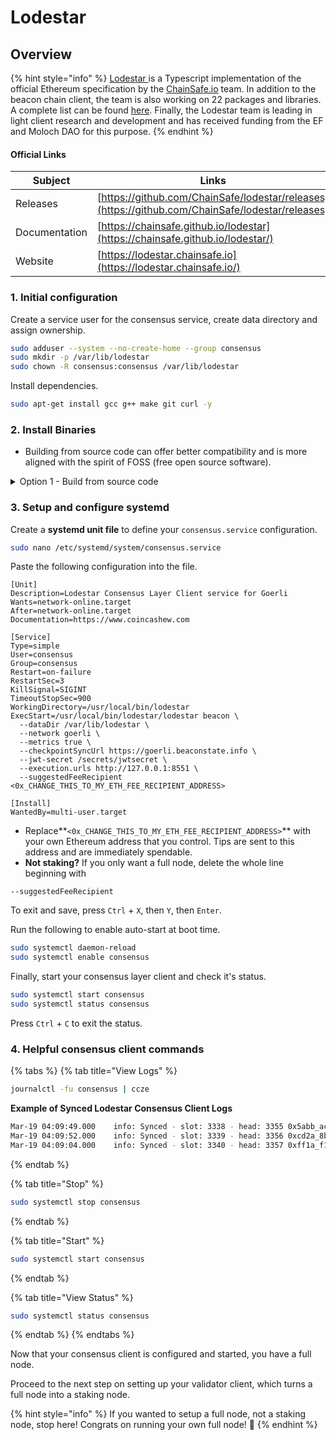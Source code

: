 # Lodestar

## Overview

{% hint style="info" %}
[Lodestar ](https://lodestar.chainsafe.io)is a Typescript implementation of the official Ethereum specification by the [ChainSafe.io](https://lodestar.chainsafe.io) team. In addition to the beacon chain client, the team is also working on 22 packages and libraries. A complete list can be found [here](https://hackmd.io/CcsWTnvRS\_eiLUajr3gi9g). Finally, the Lodestar team is leading in light client research and development and has received funding from the EF and Moloch DAO for this purpose.
{% endhint %}

#### Official Links

| Subject       | Links                                                                                            |
| ------------- | ------------------------------------------------------------------------------------------------ |
| Releases      | [https://github.com/ChainSafe/lodestar/releases](https://github.com/ChainSafe/lodestar/releases) |
| Documentation | [https://chainsafe.github.io/lodestar](https://chainsafe.github.io/lodestar/)                    |
| Website       | [https://lodestar.chainsafe.io](https://lodestar.chainsafe.io/)                                  |

### 1. Initial configuration

Create a service user for the consensus service, create data directory and assign ownership.

```bash
sudo adduser --system --no-create-home --group consensus
sudo mkdir -p /var/lib/lodestar
sudo chown -R consensus:consensus /var/lib/lodestar
```

Install dependencies.

```bash
sudo apt-get install gcc g++ make git curl -y
```

### 2. Install Binaries

* Building from source code can offer better compatibility and is more aligned with the spirit of FOSS (free open source software).

<details>

<summary>Option 1 - Build from source code</summary>

Install yarn.

```bash
curl -sS https://dl.yarnpkg.com/debian/pubkey.gpg | sudo apt-key add -
echo "deb https://dl.yarnpkg.com/debian/ stable main" | sudo tee /etc/apt/sources.list.d/yarn.list
sudo apt update
sudo apt install yarn -y
```

Confirm yarn is installed properly.

```bash
yarn --version
# Should output version >= 1.22.19
```

Install nodejs.

```bash
curl -sL https://deb.nodesource.com/setup_18.x | sudo -E bash -
sudo apt-get install -y nodejs
```

Install and build Lodestar.

```bash
mkdir -p ~/git
cd ~/git
git clone -b stable https://github.com/chainsafe/lodestar.git
cd lodestar
yarn install
yarn run build
```

Verify Lodestar was installed properly by displaying the version.

```bash
./lodestar --version
```

Sample output of a compatible version.

```
🌟 Lodestar: TypeScript Implementation of the Ethereum Consensus Beacon Chain.
  * Version: v1.8.0/stable/a4b29cf
  * by ChainSafe Systems, 2018-2022
```

Install the binaries.

```bash
sudo cp -a $HOME/git/lodestar /usr/local/bin/lodestar
```

</details>

### **3. Setup and configure systemd**

Create a **systemd unit file** to define your `consensus.service` configuration.

```bash
sudo nano /etc/systemd/system/consensus.service
```

Paste the following configuration into the file.

```shell
[Unit]
Description=Lodestar Consensus Layer Client service for Goerli
Wants=network-online.target
After=network-online.target
Documentation=https://www.coincashew.com

[Service]
Type=simple
User=consensus
Group=consensus
Restart=on-failure
RestartSec=3
KillSignal=SIGINT
TimeoutStopSec=900
WorkingDirectory=/usr/local/bin/lodestar
ExecStart=/usr/local/bin/lodestar/lodestar beacon \
  --dataDir /var/lib/lodestar \
  --network goerli \
  --metrics true \
  --checkpointSyncUrl https://goerli.beaconstate.info \
  --jwt-secret /secrets/jwtsecret \
  --execution.urls http://127.0.0.1:8551 \
  --suggestedFeeRecipient <0x_CHANGE_THIS_TO_MY_ETH_FEE_RECIPIENT_ADDRESS>

[Install]
WantedBy=multi-user.target
```

* Replace**`<0x_CHANGE_THIS_TO_MY_ETH_FEE_RECIPIENT_ADDRESS>`** with your own Ethereum address that you control. Tips are sent to this address and are immediately spendable.
* **Not staking?** If you only want a full node, delete the whole line beginning with

```
--suggestedFeeRecipient
```

To exit and save, press `Ctrl` + `X`, then `Y`, then `Enter`.

Run the following to enable auto-start at boot time.

```bash
sudo systemctl daemon-reload
sudo systemctl enable consensus
```

Finally, start your consensus layer client and check it's status.

```bash
sudo systemctl start consensus
sudo systemctl status consensus
```

Press `Ctrl` + `C` to exit the status.

### 4. Helpful consensus client commands

{% tabs %}
{% tab title="View Logs" %}
```bash
journalctl -fu consensus | ccze
```

**Example of Synced Lodestar Consensus Client Logs**

```bash
Mar-19 04:09:49.000    info: Synced - slot: 3338 - head: 3355 0x5abb_ac30 - execution: valid(0x1a3c_2ca5) - finalized: 0xfa22_1142:3421 - peers: 25
Mar-19 04:09:52.000    info: Synced - slot: 3339 - head: 3356 0xcd2a_8b32 - execution: valid(0xab34_fa32) - finalized: 0xfa22_1142:3421 - peers: 25
Mar-19 04:09:04.000    info: Synced - slot: 3340 - head: 3357 0xff1a_f12a - execution: valid(0xfaf1_b35f) - finalized: 0xfa22_1142:3421 - peers: 25
```
{% endtab %}

{% tab title="Stop" %}
```bash
sudo systemctl stop consensus
```
{% endtab %}

{% tab title="Start" %}
```bash
sudo systemctl start consensus
```
{% endtab %}

{% tab title="View Status" %}
```bash
sudo systemctl status consensus
```
{% endtab %}
{% endtabs %}

Now that your consensus client is configured and started, you have a full node.

Proceed to the next step on setting up your validator client, which turns a full node into a staking node.

{% hint style="info" %}
If you wanted to setup a full node, not a staking node, stop here! Congrats on running your own full node! :tada:
{% endhint %}
